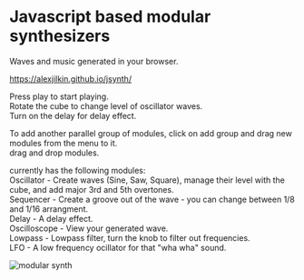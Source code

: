 # Javascript based modular synthesizers
Waves and music generated in your browser.

https://alexjilkin.github.io/jsynth/

Press play to start playing.  
Rotate the cube to change level of oscillator waves.  
Turn on the delay for delay effect.  

To add another parallel group of modules, click on add group and drag new modules from the menu to it.  
drag and drop modules.  

currently has the following modules:   
  Oscillator - Create waves (Sine, Saw, Square), manage their level with the cube, and add major 3rd and 5th overtones.  
  Sequencer - Create a groove out of the wave - you can change between 1/8 and 1/16 arrangment.  
  Delay - A delay effect.  
  Oscilloscope - View your generated wave.  
  Lowpass - Lowpass filter, turn the knob to filter out frequencies.  
  LFO - A low frequency ocillator for that "wha wha" sound.  
  
![modular synth](https://miro.medium.com/max/5756/1*YPymhA0HkbZb5BKNVxPuTQ.png)
